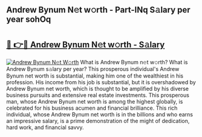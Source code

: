 ## Andrew Bynum N𝚎t w𝚘rth - Part-INq S𝚊lary per year sohOq

# <h2><a href="http://gc468b.nevu.top/?p=Andrew+Bynum">🔗 👉🔴 Andrew Bynum N𝚎t w𝚘rth - S𝚊lary</a></h2>

[![Andrew Bynum N𝚎t W𝚘rth](https://i.imgur.com/Oavwk0R.jpeg)](http://gc468b.nevu.top/?p=Andrew+Bynum)
What is Andrew Bynum n𝚎t w𝚘rth? What is Andrew Bynum s𝚊lary per year?
This prosperous individual's Andrew Bynum net worth is substantial, making him one of the wealthiest in his profession. His income from his job is substantial, but it is overshadowed by Andrew Bynum net worth, which is thought to be amplified by his diverse business pursuits and extensive real estate investments. This prosperous man, whose Andrew Bynum net worth is among the highest globally, is celebrated for his business acumen and financial brilliance. This rich individual, whose Andrew Bynum net worth is in the billions and who earns an impressive salary, is a prime demonstration of the might of dedication, hard work, and financial savvy.
